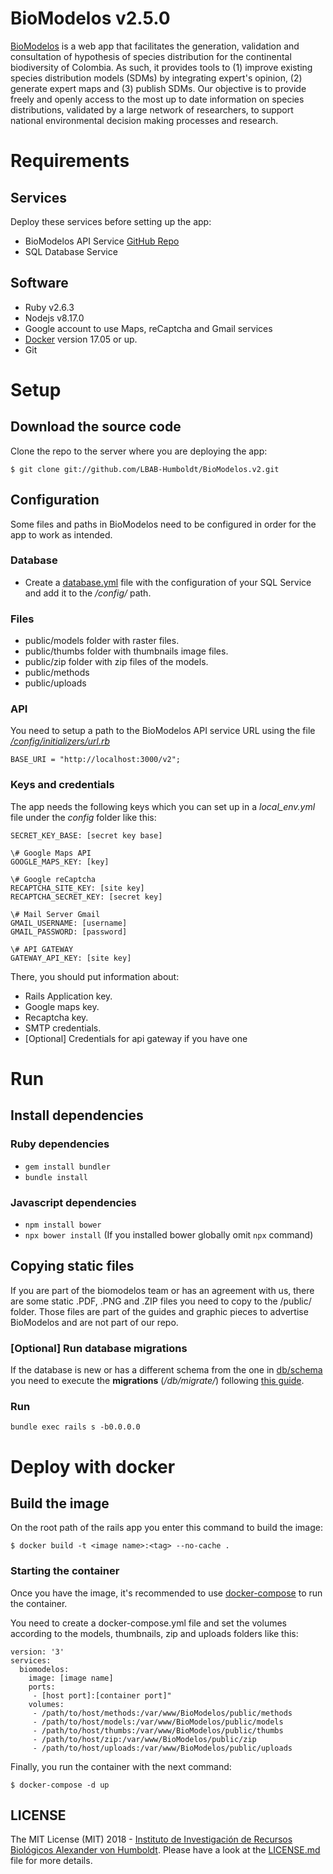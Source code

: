 # BioModelos v2.5.0

[BioModelos](http://biomodelos.humboldt.org.co) is a web app that facilitates the generation, validation and consultation of hypothesis of species distribution for the continental biodiversity of Colombia. As such, it provides tools to (1) improve existing species distribution models (SDMs) by integrating expert's opinion, (2) generate expert maps and (3) publish SDMs. Our objective is to provide freely and openly access to the most up to date information on species distributions, validated by a large network of researchers, to support national environmental decision making processes and research.


# Requirements

## Services
Deploy these services before setting up the app:

- BioModelos API Service [GitHub Repo](https://github.com/LBAB-Humboldt/biomodelos_db_api)
- SQL Database Service


## Software

- Ruby v2.6.3
- Nodejs v8.17.0
- Google account to use Maps, reCaptcha and Gmail services
- [Docker](https://www.docker.com) version 17.05 or up.
- Git

# Setup

## Download the source code

Clone the repo to the server where you are deploying the app:

```$ git clone git://github.com/LBAB-Humboldt/BioModelos.v2.git```

## Configuration
Some files and paths in BioModelos need to be configured in order for the app to work as intended.

### Database
- Create a [database.yml](https://edgeguides.rubyonrails.org/configuring.html#configuring-a-database) file with the configuration of your SQL Service and add it to the */config/* path.

### Files
- public/models folder with raster files.
- public/thumbs folder with thumbnails image files.
- public/zip folder with zip files of the models.
- public/methods
- public/uploads

### API
You need to setup a path to the BioModelos API service URL using the file *[/config/initializers/url.rb](config/initializers/url.rb)*

```BASE_URI = "http://localhost:3000/v2"; ```


### Keys and credentials
The app needs the following keys which you can set up in a *local_env.yml* file under the *config* folder like this:

```
SECRET_KEY_BASE: [secret key base]

\# Google Maps API
GOOGLE_MAPS_KEY: [key]

\# Google reCaptcha
RECAPTCHA_SITE_KEY: [site key]
RECAPTCHA_SECRET_KEY: [secret key]

\# Mail Server Gmail
GMAIL_USERNAME: [username]
GMAIL_PASSWORD: [password]

\# API GATEWAY
GATEWAY_API_KEY: [site key]
```
There, you should put information about:
- Rails Application key.
- Google maps key.
- Recaptcha key.
- SMTP credentials.
- [Optional] Credentials for api gateway if you have one

# Run

## Install dependencies

### Ruby dependencies
- `gem install bundler`
- `bundle install`

### Javascript dependencies
- `npm install bower`
- `npx bower install` (If you installed bower globally omit `npx` command)

## Copying static files

If you are part of the biomodelos team or has an agreement with us, there are some static .PDF, .PNG and .ZIP files you need to copy to the /public/ folder. Those files are part of the guides and graphic pieces to advertise BioModelos and are not part of our repo.

### [Optional] Run database migrations

If the database is new or has a different schema from the one in [db/schema](db/schema.rb) you need to execute the **migrations** (*/db/migrate/*) following [this guide](https://guides.rubyonrails.org/v4.2/active_record_migrations.html#running-migrations).

### Run
`bundle exec rails s -b0.0.0.0`

# Deploy with docker

## Build the image
On the root path of the rails app you enter this command to build the image:

```$ docker build -t <image name>:<tag> --no-cache .```

### Starting the container

Once you have the image, it's recommended to use [docker-compose](https://docs.docker.com/compose/) to run the container.

You need to create a docker-compose.yml file and set the volumes according to the models, thumbnails, zip and uploads folders like this:

```
version: '3'
services:
  biomodelos:
    image: [image name]
    ports:
     - [host port]:[container port]"
    volumes:
     - /path/to/host/methods:/var/www/BioModelos/public/methods
     - /path/to/host/models:/var/www/BioModelos/public/models
     - /path/to/host/thumbs:/var/www/BioModelos/public/thumbs
     - /path/to/host/zip:/var/www/BioModelos/public/zip
     - /path/to/host/uploads:/var/www/BioModelos/public/uploads

```
Finally, you run the container with the next command:

  ```$ docker-compose -d up```


## LICENSE

The MIT License (MIT) 2018 - [Instituto de Investigación de Recursos Biológicos Alexander von Humboldt](http://humboldt.org.co). Please have a look at the [LICENSE.md](LICENSE.md) file for more details.
